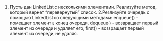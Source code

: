 1. Пусть дан LinkedList с несколькими элементами. Реализуйте метод, который вернет “перевернутый” список.
2.Реализуйте очередь с помощью LinkedList со следующими методами:
enqueue() - помещает элемент в конец очереди,
dequeue() - возвращает первый элемент из очереди и удаляет его,
first() - возвращает первый элемент из очереди, не удаляя.
